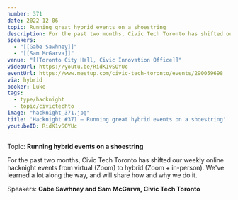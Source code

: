 ```yaml
---
number: 371
date: 2022-12-06
topic: Running great hybrid events on a shoestring
description: For the past two months, Civic Tech Toronto has shifted our weekly online hacknight events from virtual (Zoom) to hybrid (Zoom + in-person). We've learned a lot along the way, and will share how and why we do it.
speakers:
  - "[[Gabe Sawhney]]"
  - "[[Sam McGarva]]"
venue: "[[Toronto City Hall, Civic Innovation Office]]"
videoUrl: https://youtu.be/RidK1vSOYUc
eventUrl: https://www.meetup.com/civic-tech-toronto/events/290059698
via: hybrid
booker: Luke
tags:
  - type/hacknight
  - topic/civictechto
image: "hacknight_371.jpg"
title: 'Hacknight #371 – Running great hybrid events on a shoestring'
youtubeID: RidK1vSOYUc
---
```


Topic: **Running hybrid events on a shoestring**

For the past two months, Civic Tech Toronto has shifted our weekly online hacknight events from virtual (Zoom) to hybrid (Zoom + in-person). We've learned a lot along the way, and will share how and why we do it.

Speakers: **Gabe Sawhney and Sam McGarva, Civic Tech Toronto**

